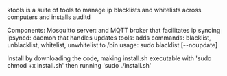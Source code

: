 ktools is a suite of tools to manage ip blacklists and whitelists across computers and installs auditd

Components:
Mosquitto server: and MQTT broker that facilitates ip syncing
ipsyncd: daemon that handles updates
tools: adds commands: blacklist, unblacklist, whitelist, unwhitelist to /bin
usage: sudo blacklist <ip> [--noupdate]

Install by downloading the code, making install.sh executable with 'sudo chmod +x install.sh' then running 'sudo ./install.sh'
